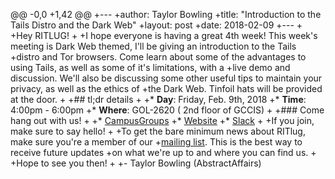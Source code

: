 @@ -0,0 +1,42 @@
+---
+author: Taylor Bowling
+title: "Introduction to the Tails Distro and the Dark Web"
+layout: post
+date: 2018-02-09
+---
+
+Hey RITLUG! 
+
+I hope everyone is having a great 4th week! This week's meeting is Dark Web themed, I'll be giving an introduction to the Tails
+distro and Tor browsers. Come learn about some of the advantages to using Tails, as well as some of it's limitations, with a +live demo and discussion. We'll also be discussing some other useful tips to maintain your privacy, as well as the ethics of +the Dark Web. Tinfoil hats will be provided at the door.
+
+## tl;dr details
+
+* **Day**: Friday, Feb. 9th, 2018
+* **Time**: 4:00pm - 6:00pm
+* **Where**: GOL-2620 ( 2nd floor of GCCIS)
+
+### Come hang out with us!
+
+* [CampusGroups](https://campusgroups.rit.edu/student_community?club_id=16071 "
+RITlug on CampusGroups")
+* [Website](http://ritlug.com "RIT Linux Users Group website")
+* [Slack](https://rit-lug.slack.com/signup "Join the RITlug Slack")
+
+If you join, make sure to say hello!
+
+To get the bare minimum news about RITlug, make sure you're a member of our
+[mailing list](https://groups.google.com/forum/#!forum/ritlug-announce "RITlug 
+mailing list - Google Groups"). This is the best way to receive future updates
+on what we're up to and where you can find us.
+
+Hope to see you then!
+
+- Taylor Bowling (AbstractAffairs)
